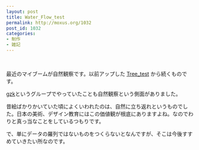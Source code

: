 ```yaml
---
layout: post
title: Water_Flow_test
permalink: http://moxus.org/1032
post_id: 1032
categories: 
- 制作
- 雑記
---
```


 

最近のマイブームが自然観察です。以前アップした
[Tree_test](http://vimeo.com/25078172) から続くものです。


[gzk](http://gzk.jp/)というグループでやっていたことも自然観察という側面がありました。

昔絵ばかりかいていた頃によくいわれたのは、自然に立ち返れというものでした。日本の美術、デザイン教育にはこの価値観が根底にありますよね。なのでわりと真っ当なことをしているつもりです。

で、単にデータの羅列ではないものをつくらないとなんですが、そこは今後すすめていきたい所なのです。